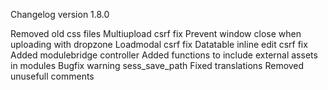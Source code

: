 Changelog version 1.8.0
 
Removed old css files
Multiupload csrf fix
Prevent window close when uploading with dropzone
Loadmodal csrf fix
Datatable inline edit csrf fix
Added modulebridge controller
Added functions to include external assets in modules
Bugfix warning sess_save_path
Fixed translations
Removed unusefull comments
